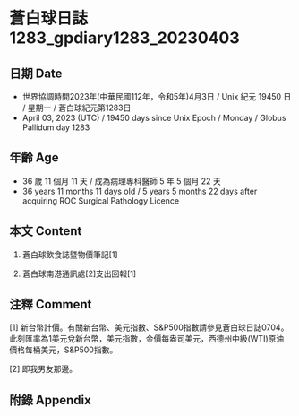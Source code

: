 [_metadata_:encoding]: - "utf-8"
[_metadata_:language]: - "zh-Hant-TW"
[_metadata_:fileformat]: - "markdown"
[_metadata_:MIME_type]: - "text/plain"
[_metadata_:markdown_version]: - "commonmark version 0.30"
[_metadata_:markdown_spec]: - "https://spec.commonmark.org/0.30/"

# 蒼白球日誌1283_gpdiary1283_20230403 #

## 日期 Date ##

* 世界協調時間2023年(中華民國112年，令和5年)4月3日 / Unix 紀元 19450 日 / 星期一 / 蒼白球紀元第1283日
* April 03, 2023 (UTC) / 19450 days since Unix Epoch / Monday / Globus Pallidum day 1283

## 年齡 Age ##

* 36 歲 11 個月 11 天 / 成為病理專科醫師 5 年 5 個月 22 天
* 36 years 11 months 11 days old / 5 years 5 months 22 days after acquiring ROC Surgical Pathology Licence

## 本文 Content ##

1. 蒼白球飲食誌暨物價筆記[1]

    
2. 蒼白球南港通訊處[2]支出回報[1]

    

## 注釋 Comment ##

[1] 新台幣計價。有關新台幣、美元指數、S&P500指數請參見蒼白球日誌0704。此刻匯率為1美元兌新台幣，美元指數，金價每盎司美元，西德州中級(WTI)原油價格每桶美元，S&P500指數。


[2] 即我男友那邊。



## 附錄 Appendix ##

